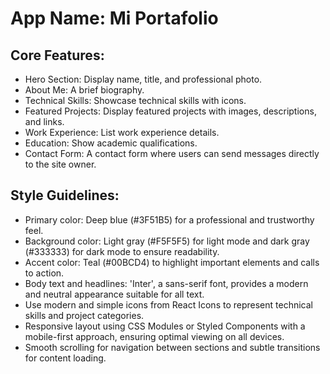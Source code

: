 # **App Name**: Mi Portafolio

## Core Features:

- Hero Section: Display name, title, and professional photo.
- About Me: A brief biography.
- Technical Skills: Showcase technical skills with icons.
- Featured Projects: Display featured projects with images, descriptions, and links.
- Work Experience: List work experience details.
- Education: Show academic qualifications.
- Contact Form: A contact form where users can send messages directly to the site owner.

## Style Guidelines:

- Primary color: Deep blue (#3F51B5) for a professional and trustworthy feel.
- Background color: Light gray (#F5F5F5) for light mode and dark gray (#333333) for dark mode to ensure readability.
- Accent color: Teal (#00BCD4) to highlight important elements and calls to action.
- Body text and headlines: 'Inter', a sans-serif font, provides a modern and neutral appearance suitable for all text.
- Use modern and simple icons from React Icons to represent technical skills and project categories.
- Responsive layout using CSS Modules or Styled Components with a mobile-first approach, ensuring optimal viewing on all devices.
- Smooth scrolling for navigation between sections and subtle transitions for content loading.